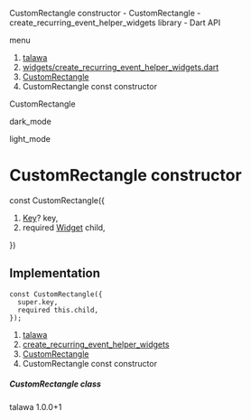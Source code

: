 




CustomRectangle constructor - CustomRectangle - create\_recurring\_event\_helper\_widgets library - Dart API







menu

1. [talawa](../../index.html)
2. [widgets/create\_recurring\_event\_helper\_widgets.dart](../../widgets_create_recurring_event_helper_widgets/widgets_create_recurring_event_helper_widgets-library.html)
3. [CustomRectangle](../../widgets_create_recurring_event_helper_widgets/CustomRectangle-class.html)
4. CustomRectangle const constructor

CustomRectangle


dark\_mode

light\_mode




# CustomRectangle constructor


const
CustomRectangle({

1. [Key](https://api.flutter.dev/flutter/foundation/Key-class.html)? key,
2. required [Widget](https://api.flutter.dev/flutter/widgets/Widget-class.html) child,

})

## Implementation

```
const CustomRectangle({
  super.key,
  required this.child,
});
```

 


1. [talawa](../../index.html)
2. [create\_recurring\_event\_helper\_widgets](../../widgets_create_recurring_event_helper_widgets/widgets_create_recurring_event_helper_widgets-library.html)
3. [CustomRectangle](../../widgets_create_recurring_event_helper_widgets/CustomRectangle-class.html)
4. CustomRectangle const constructor

##### CustomRectangle class





talawa
1.0.0+1







